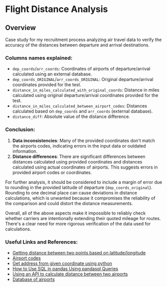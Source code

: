 # Flight Distance Analysis

## Overview
Case study for my recruitment process analyzing air travel data to verify the accuracy of the distances between departure and arrival destinations.

### Columns names explained:
- `dep_coords`/`arr_coords`: Coordinates of airports of departure/arrival calculated using an external database.
- `dep_coords_ORIGINAL`/`arr_coords_ORIGINAL`: Original departure/arrival coordinates provided for the test.
- `distance_in_miles_calculated_with_original_coords`: Distance in miles calculated using original departure/arrival coordinates provided for the test.
- `distance_in_miles_calculated_between_airport_codes`: Distances calculated based on `dep_coords` and `arr_coords` (external database).
- `distance_diff`: Absolute value of the distance difference.

### Conclusion:
1. **Data inconsistencies**: Many of the provided coordinates don't match the airports codes, indicating errors in the input data or outdated information.
2. **Distance differences**: There are significant differences between distances calculated using provided coordinates and distances calculated using actual coordinates of airports. This suggests errors in provided airport codes or coordinates.

For further analysis, it should be considered to include a margin of error due to rounding in the provided latitude of departure (`dep_coords_original`). Rounding to one decimal place can cause deviations in distance calculations, which is unwanted because it compromises the reliability of the comparison and could distort the distance measurements.

Overall, all of the above aspects make it impossible to reliably check whether carriers are intentionally extending their quoted mileage for routes. There's a clear need for more rigorous verification of the data used for calculations.

### Useful Links and References:
* [Getting distance between two points based on latitude/longitude](https://stackoverflow.com/questions/19412462/getting-distance-between-two-points-based-on-latitude-longitude)
* [Airport codes](https://www.ccra.com/airport-codes/)
* [Get address from given coordinate using python](https://stackoverflow.com/questions/60928516/get-address-from-given-coordinate-using-python)
* [How to Use SQL in pandas Using pandasql Queries](https://www.datacamp.com/tutorial/how-to-use-sql-in-pandas-using-pandasql-queries)
* [Using an API to calculate distance between two airports](https://stackoverflow.com/questions/37572731/using-an-api-to-calculate-distance-between-two-airports-two-columns-within-r)
* [Database of airports](https://raw.githubusercontent.com/jpatokal/openflights/master/data/airports.dat)
